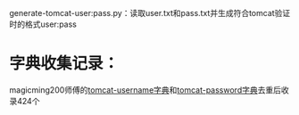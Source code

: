 generate-tomcat-user:pass.py：读取user.txt和pass.txt并生成符合tomcat验证时的格式user:pass

# 字典收集记录：
magicming200师傅的[tomcat-username字典](https://github.com/magicming200/tomcat-weak-password-scanner/blob/master/username.txt)和[tomcat-password字典](https://github.com/magicming200/tomcat-weak-password-scanner/blob/master/password.txt)去重后收录424个
